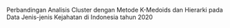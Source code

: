 Perbandingan Analisis Cluster dengan Metode K-Medoids dan Hierarki pada Data Jenis-jenis Kejahatan di Indonesia tahun 2020
